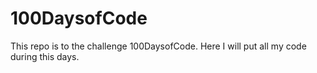 # 100DaysofCode
This repo is to the challenge 100DaysofCode. Here I will put all my code during this days.

